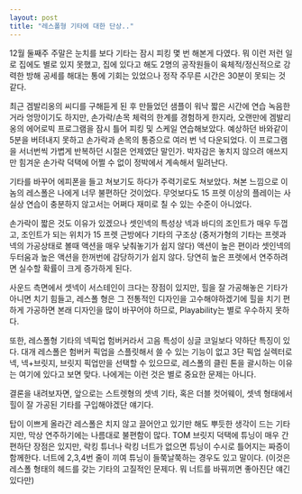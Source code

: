```yaml
---
layout: post
title: "레스폴형 기타에 대한 단상.."
---
```


12월 둘째주 주말은 눈치를 보다 기타는 잠시 피킹 몇 번 해본게 다였다. 뭐 이런 저런 일로 집에도 별로 있지 못했고, 집에 있다고 해도 2명의 공작원들이 육체적/정신적으로 강력한 방해 공세를 해대는 통에 기회는 있었으나 정작 주무른 시간은 30분이 못되는 것 같다.

최근 겜발리옹의 씨디를 구해듣게 된 후 만들었던 샘플이 워낙 짧은 시간에 연습 녹음한거라 엉망이기도 하지만, 손가락/손목 체력의 한계를 경험하게 한지라, 오랜만에 겜발리옹의 에어로빅 프로그램을 잠시 틀어 피킹 및 스케일 연습해보았다. 예상하던 바와같이 5분을 버텨내지 못하고 손가락과 손목의 통증으로 여러 번 넉 다운되었다. 이 프로그램을 서너번씩 가볍게 반복하던 시절은 언제였단 말인가. 박자감은 놓치지 않으려 애쓰지만 힘겨운 손가락 덕택에 어쩔 수 없이 정박에서 계속해서 밀려난다.

기타를 바꾸어 에피폰을 들고 쳐보기도 하다가 주력기로도 쳐보았다. 쳐본 느낌으로 이놈의 레스폴은 나에게 너무 불편하단 것이었다. 무엇보다도 15 프렛 이상의 플레이는 사실상 연습이 충분하지 않고서는 어쩌다 재미로 칠 수 있는 수준이 아니었다.

손가락이 짧은 것도 이유가 있겠으나 셋인넥의 특성상 넥과 바디의 조인트가 매우 두껍고, 조인트가 되는 위치가 15 프렛 근방에다 기타의 구조상 (중저가형의 기타는 프렛과 넥의 가공상태로 볼때 액션을 매우 낮춰놓기가 쉽지 않다) 액션이 높은 편이라 셋인넥의 두터움과 높은 액션을 한꺼번에 감당하기가 쉽지 않다. 당연히 높은 프렛에서 연주하려면 실수할 확률이 크게 증가하게 된다.

사운드 측면에서 셋넥이 서스테인이 크다는 장점이 있지만, 힐을 잘 가공해놓은 기타가 아니면 치기 힘들고, 레스폴 형은 그 전통적인 디자인을 고수해야하겠기에 힐을 치기 편하게 가공하면 본래 디자인을 많이 바꾸어야 하므로, Playability는 별로 우수하지 못하다.

또한, 레스폴형 기타의 넥픽업 험버커라서 고음 특성이 싱글 코일보다 약하단 특징이 있다. 대개 레스폴은 험버커 픽업을 스플릿해서 쓸 수 있는 기능이 없고 3단 픽업 실렉터로 넥, 넥+브릿지, 브릿지 픽업만을 선택할 수 있으므로, 레스폴의 클린 톤을 괄시하는 이유는 여기에 있다고 보면 맞다. 나에게는 이런 것은 별로 중요한 문제는 아니다.

결론을 내려보자면, 앞으로는 스트렛형의 셋넥 기타, 혹은 더블 컷어웨이, 셋넥 형태에서 힐이 잘 가공된 기타를 구입해야겠단 얘기다.

탑이 이쁘게 올라간 레스폴은 치지 않고 끌어안고 있기만 해도 뿌듯한 생각이 드는 기타지만, 막상 연주하기에는 나름대로 불편함이 많다. TOM 브릿지 덕택에 튜닝이 매우 간편하단 장점은 있지만, 락킹 튜너나 락킹 너트가 없으면 튜닝이 수시로 틀어지는 짜증이 함께한다. 너트에 2,3,4번 줄이 끼여 튜닝이 들쭉날쭉하는 경우도 있고 말이다. (이것은 레스폴 형태의 헤드를 갖는 기타의 고질적인 문제다. 뭐 너트를 바꿔끼면 좋아진단 얘긴 있다만)

